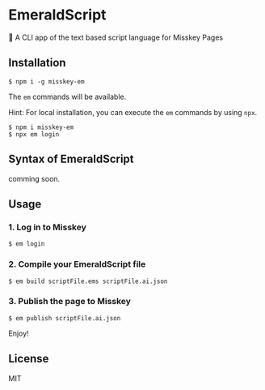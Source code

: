 # EmeraldScript
:gem: A CLI app of the text based script language for Misskey Pages

## Installation
```
$ npm i -g misskey-em
```
The `em` commands will be available.

Hint: For local installation, you can execute the `em` commands by using `npx`.
```
$ npm i misskey-em
$ npx em login
```

## Syntax of EmeraldScript
comming soon.

## Usage
### 1. Log in to Misskey
```
$ em login
```

### 2. Compile your EmeraldScript file
```
$ em build scriptFile.ems scriptFile.ai.json
```

### 3. Publish the page to Misskey
```
$ em publish scriptFile.ai.json
```

Enjoy!

## License
MIT

